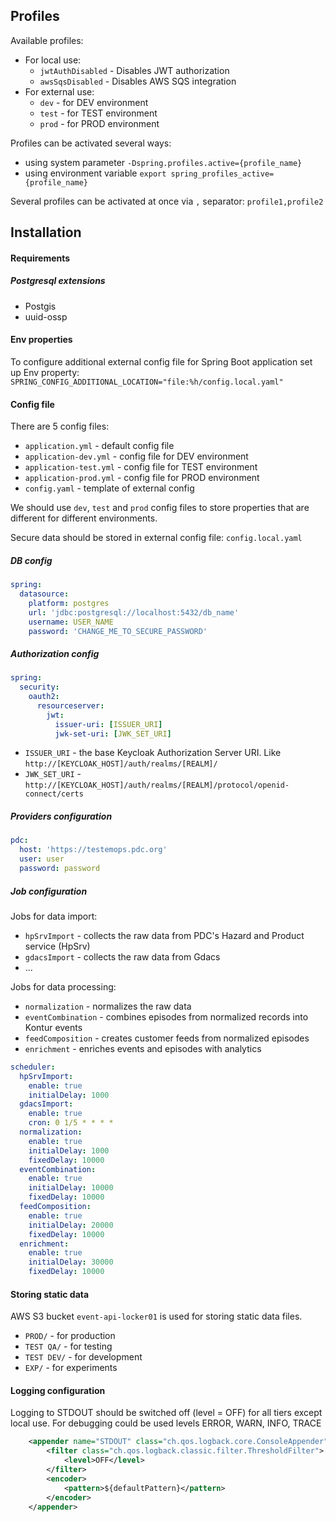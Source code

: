 ## Profiles

Available profiles:
- For local use:
  - `jwtAuthDisabled` - Disables JWT authorization
  - `awsSqsDisabled` - Disables AWS SQS integration
- For external use:
  - `dev` - for DEV environment
  - `test` - for TEST environment
  - `prod` - for PROD environment

Profiles can be activated several ways:
- using system parameter `-Dspring.profiles.active={profile_name}`
- using environment variable `export spring_profiles_active={profile_name}`

Several profiles can be activated at once via `,` separator: `profile1,profile2`

## Installation

#### Requirements

##### Postgresql extensions

 - Postgis
 - uuid-ossp
 
#### Env properties

To configure additional external config file for Spring Boot application set up Env property: 
`SPRING_CONFIG_ADDITIONAL_LOCATION="file:%h/config.local.yaml"`

#### Config file

There are 5 config files:
- `application.yml` - default config file
- `application-dev.yml` - config file for DEV environment
- `application-test.yml` - config file for TEST environment
- `application-prod.yml` - config file for PROD environment
- `config.yaml` - template of external config

We should use `dev`, `test` and `prod` config files to store properties that
are different for different environments.

Secure data should be stored in external config file: `config.local.yaml`

##### DB config

```yaml
spring:
  datasource:
    platform: postgres
    url: 'jdbc:postgresql://localhost:5432/db_name'
    username: USER_NAME
    password: 'CHANGE_ME_TO_SECURE_PASSWORD'
```

##### Authorization config

```yaml
spring:
  security:
    oauth2:
      resourceserver:
        jwt:
          issuer-uri: [ISSUER_URI]
          jwk-set-uri: [JWK_SET_URI]
```

- `ISSUER_URI` -  the base Keycloak Authorization Server URI. Like `http://[KEYCLOAK_HOST]/auth/realms/[REALM]/`
- `JWK_SET_URI` - `http://[KEYCLOAK_HOST]/auth/realms/[REALM]/protocol/openid-connect/certs`

##### Providers configuration

```yaml
pdc:
  host: 'https://testemops.pdc.org'
  user: user
  password: password
```

##### Job configuration

Jobs for data import:
- `hpSrvImport` - collects the raw data from PDC's Hazard and Product service (HpSrv)
- `gdacsImport` - collects the raw data from Gdacs
- ...

Jobs for data processing:
- `normalization` - normalizes the raw data
- `eventCombination` - combines episodes from normalized records into Kontur events
- `feedComposition` - creates customer feeds from normalized episodes
- `enrichment` - enriches events and episodes with analytics

```yaml
scheduler:
  hpSrvImport:
    enable: true
    initialDelay: 1000
  gdacsImport:
    enable: true
    cron: 0 1/5 * * * *
  normalization:
    enable: true
    initialDelay: 1000
    fixedDelay: 10000
  eventCombination:
    enable: true
    initialDelay: 10000
    fixedDelay: 10000
  feedComposition:
    enable: true
    initialDelay: 20000
    fixedDelay: 10000
  enrichment:
    enable: true
    initialDelay: 30000
    fixedDelay: 10000
```

#### Storing static data

AWS S3 bucket `event-api-locker01` is used for storing static data files.

- `PROD/` - for production
- `TEST QA/` - for testing
- `TEST DEV/` - for development
- `EXP/` - for experiments 

#### Logging configuration

Logging to STDOUT should be switched off (level = OFF) for all tiers except local use.
For debugging could be used levels ERROR, WARN, INFO, TRACE
```xml
    <appender name="STDOUT" class="ch.qos.logback.core.ConsoleAppender">
        <filter class="ch.qos.logback.classic.filter.ThresholdFilter">
            <level>OFF</level>
        </filter>
        <encoder>
            <pattern>${defaultPattern}</pattern>
        </encoder>
    </appender>
```


